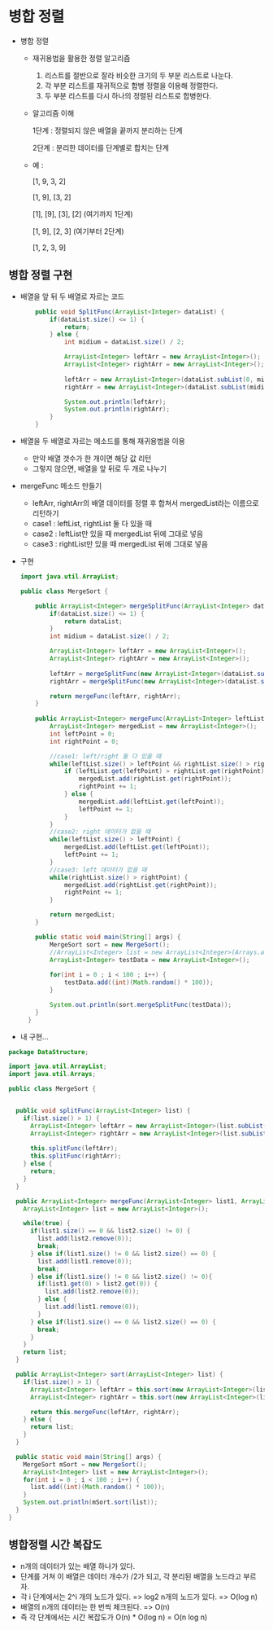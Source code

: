 # 병합 정렬

* 병합 정렬

  * 재귀용법을 활용한 정렬 알고리즘

    1. 리스트를 절반으로 잘라 비슷한 크기의 두 부분 리스트로 나눈다.
    2. 각 부분 리스트를 재귀적으로 합병 정렬을 이용해 정렬한다.
    3. 두 부분 리스트를 다시 하나의 정렬된 리스트로 합병한다.

  * 알고리즘 이해

    1단계 : 정렬되지 않은 배열을 끝까지 분리하는 단계

    2단계 : 분리한 데이터를 단계별로 합치는 단계

  * 예 :

    [1, 9, 3, 2]

    [1, 9], [3, 2]

    [1], [9], [3], [2] (여기까지 1단계)

    [1, 9], [2, 3] (여기부터 2단계)

    [1, 2, 3, 9]

## 병합 정렬 구현

* 배열을 앞 뒤 두 배열로 자르는 코드

  ~~~java
      public void SplitFunc(ArrayList<Integer> dataList) {
          if(dataList.size() <= 1) {
              return;
          } else {
              int midium = dataList.size() / 2;
  
              ArrayList<Integer> leftArr = new ArrayList<Integer>();
              ArrayList<Integer> rightArr = new ArrayList<Integer>();
              
              leftArr = new ArrayList<Integer>(dataList.subList(0, midium));
              rightArr = new ArrayList<Integer>(dataList.subList(midium, dataList.size()));
  
              System.out.println(leftArr);
              System.out.println(rightArr);
          }
      }
  ~~~
  
  

* 배열을 두 배열로 자르는 메소드를 통해 재귀용법을 이용
  * 만약 배열 갯수가 한 개이면 해당 값 리턴
  * 그렇지 않으면, 배열을 앞 뒤로 두 개로 나누기



* mergeFunc 메소드 만들기
  * leftArr, rightArr의 배열 데이터를 정렬 후 합쳐서 mergedList라는 이름으로 리턴하기
  * case1 : leftList, rightList 둘 다 있을 때
  * case2 : leftList만 있을 때 mergedList 뒤에 그대로 넣음
  * case3 : rightList만 있을 때 mergedList 뒤에 그대로 넣음



* 구현

  ~~~java
  import java.util.ArrayList;
  
  public class MergeSort {
  
      public ArrayList<Integer> mergeSplitFunc(ArrayList<Integer> dataList) {
          if(dataList.size() <= 1) {
              return dataList;
          }
          int midium = dataList.size() / 2;
  
          ArrayList<Integer> leftArr = new ArrayList<Integer>();
          ArrayList<Integer> rightArr = new ArrayList<Integer>();
          
          leftArr = mergeSplitFunc(new ArrayList<Integer>(dataList.subList(0, midium)));
          rightArr = mergeSplitFunc(new ArrayList<Integer>(dataList.subList(midium, dataList.size())));
  
          return mergeFunc(leftArr, rightArr);
      }
      
      public ArrayList<Integer> mergeFunc(ArrayList<Integer> leftList, ArrayList<Integer> rightList) {
          ArrayList<Integer> mergedList = new ArrayList<Integer>();
          int leftPoint = 0;
          int rightPoint = 0;
  
          //case1: left/right 둘 다 있을 때
          while(leftList.size() > leftPoint && rightList.size() > rightPoint) {
              if (leftList.get(leftPoint) > rightList.get(rightPoint)) {
                  mergedList.add(rightList.get(rightPoint));
                  rightPoint += 1;
              } else {
                  mergedList.add(leftList.get(leftPoint));
                  leftPoint += 1;
              }
          }
          //case2: right 데이터가 없을 떄
          while(leftList.size() > leftPoint) {
              mergedList.add(leftList.get(leftPoint));
              leftPoint += 1;
          }
          //case3: left 데이터가 없을 때
          while(rightList.size() > rightPoint) {
              mergedList.add(rightList.get(rightPoint));
              rightPoint += 1;
          }
  
          return mergedList;
      }
  
      public static void main(String[] args) {
          MergeSort sort = new MergeSort();
          //ArrayList<Integer> list = new ArrayList<Integer>(Arrays.asList(4,1,2,3,5));
          ArrayList<Integer> testData = new ArrayList<Integer>();
          
          for(int i = 0 ; i < 100 ; i++) {
              testData.add((int)(Math.random() * 100));
          }
  
          System.out.println(sort.mergeSplitFunc(testData));
      }  
    }
  ~~~

  

* 내 구현...

~~~java
package DataStructure;

import java.util.ArrayList;
import java.util.Arrays;

public class MergeSort {


  public void splitFunc(ArrayList<Integer> list) {
    if(list.size() > 1) {
      ArrayList<Integer> leftArr = new ArrayList<Integer>(list.subList(0, list.size() / 2));
      ArrayList<Integer> rightArr = new ArrayList<Integer>(list.subList(list.size() / 2, list.size()));
      
      this.splitFunc(leftArr);
      this.splitFunc(rightArr);
    } else {
      return;
    }
  }  

  public ArrayList<Integer> mergeFunc(ArrayList<Integer> list1, ArrayList<Integer> list2) {
    ArrayList<Integer> list = new ArrayList<Integer>();

    while(true) {
      if(list1.size() == 0 && list2.size() != 0) {
        list.add(list2.remove(0));
        break;
      } else if(list1.size() != 0 && list2.size() == 0) {
        list.add(list1.remove(0));
        break;
      } else if(list1.size() != 0 && list2.size() != 0){
        if(list1.get(0) > list2.get(0)) {
          list.add(list2.remove(0));
        } else {
          list.add(list1.remove(0));
        }
      } else if(list1.size() == 0 && list2.size() == 0) {
        break;
      }
    }
    return list;
  }

  public ArrayList<Integer> sort(ArrayList<Integer> list) {
    if(list.size() > 1) {
      ArrayList<Integer> leftArr = this.sort(new ArrayList<Integer>(list.subList(0, list.size() / 2)));
      ArrayList<Integer> rightArr = this.sort(new ArrayList<Integer>(list.subList(list.size() / 2, list.size())));

      return this.mergeFunc(leftArr, rightArr);
    } else {
      return list;
    }
  }

  public static void main(String[] args) {
    MergeSort mSort = new MergeSort();
    ArrayList<Integer> list = new ArrayList<Integer>();
    for(int i = 0 ; i < 100 ; i++) {
      list.add((int)(Math.random() * 100));
    }
    System.out.println(mSort.sort(list));
  }
}
~~~



## 병합정렬 시간 복잡도

* n개의 데이터가 있는 배열 하나가 있다.
* 단계를 거쳐 이 배열은 데이터 개수가 /2가 되고, 각 분리된 배열을 노드라고 부르자.
* 각 i 단계에서는 2^i 개의 노드가 있다. => log2 n개의 노드가 있다. => O(log n)
* 배열의 n개의 데이터는 한 번씩 체크된다. => O(n)
* 즉 각 단계에서는 시간 복잡도가 O(n) * O(log n) = O(n log n)

